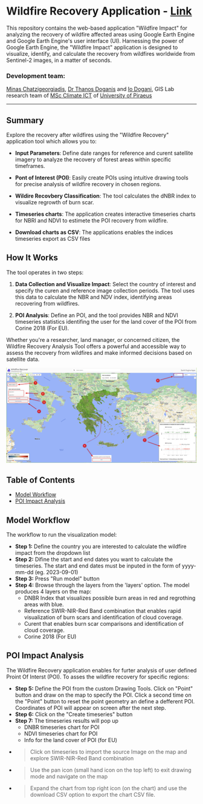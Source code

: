 # Wildfire Recovery Application - [Link](https://ee-my-username32blue.projects.earthengine.app/view/wildfire-recover)

This repository contains the web-based application "Wildfire Impact" for analyzing the recovery of wildfire affected areas using Google Earth Engine and Google Earth Engine's user interface (UI). Harnessing the power of Google Earth Engine, the "Wildfire Impact" application is designed to visualize, identify, and calculate the recovery from wildfires worldwide from Sentinel-2 images, in a matter of seconds.

### Development team: 
[Minas Chatzigeorgiadis](https://www.linkedin.com/in/minas-chatz/), [Dr Thanos Doganis](https://www.linkedin.com/in/thanos-doganis-41550915/) and [Io Dogani](https://www.linkedin.com/in/dogani-io/), GIS Lab research team of [MSc Climate ICT](https://masters.ds.unipi.gr/MSc_Climate_ICT/en/) of [University of Piraeus](https://www.unipi.gr/unipi/en/)
_______________________________________________________________________________________________________________________________________________________________________________________________________________________________________________________________________________________________________________________________

## Summary

Explore the recovery after wildfires using the "Wildfire Recovery" application tool which allows you to:

- **Input Parameters**: Define date ranges for reference and curent satellite imagery to analyze the recovery of forest areas within specific timeframes.

- **Pont of Interest (POI)**: Easily create POIs using intuitive drawing tools for precise analysis of wildfire recovery in chosen regions.

- **Wildire Recovbery Classification**: The tool calculates the dNBR index to visualize regrowth of burn scar.

- **Timeseries charts**: The application creates interactive timeseries charts for NBRI and NDVI to estimete the POI recovery from wildfire.

- **Download charts as CSV**: The applications enables the indices timeseries export as CSV files

## How It Works

The tool operates in two steps:

1. **Data Collection and Visualize Impact**: Select the country of interest and specify the curen and reference image collection periods. The tool uses this data to calculate the NBR and NDV index, identifying areas recovering from wildfires.

2. **POI Analysis**: Define an POI, and the tool provides NBR and NDVI timeseries statistics identifing the user for the land cover of the POI from Corine 2018 (For EU).

Whether you're a researcher, land manager, or concerned citizen, the Wildfire Recovery Analysis Tool offers a powerful and accessible way to assess the recovery from wildfires and make informed decisions based on satellite data.

![UI](Guide.png)

## Table of Contents

- [Model Workflow](#model-workflow)
- [POI Impact Analysis](#poi-impact-analysis)


## Model Workflow

The workflow to run the visualization model:

- **Step 1:** Define the country you are interested to calculate the wildfire impact from the dropdown list
- **Step 2:** Difine the start and end dates you want to calculate the timeseries. The start and end dates must be inputed in the form of yyyy-mm-dd (eg. 2023-09-01)
- **Step 3:** Press "Run model" button
- **Step 4:** Browse through the layers from the 'layers' option.
   The model produces 4 layers on the map:
  - DNBR Index that visualizes possible burn areas in red and regrothing areas with blue.
  - Reference SWIR-NIR-Red Band combination that enables rapid visualization of burn scars and identification of cloud coverage.
  - Curent  that enables burn scar comparisons and identification of cloud coverage.
  - Corine 2018 (For EU)


## POI Impact Analysis

The Wildfire Recovery application enables for furter analysis of user defined Proint Of Interst (POI). To asses the wildfire recovery for specific regions:

- **Step 5:** Define the POI from the custom Drawing Tools. Click on "Point" button and draw on the map to specify the POI. Click a second time on the "Point" button to reset the point geometry an define a defferent POI. Coordinates of POI will appear on screen after the next step.
- **Step 6:** Click on the "Create timeseries" button
- **Step 7:** The timeseries results will pop up
    - DNBR timeseries chart for POI
    - NDVI timeseries chart for POI
    - Info for the land cover of POI (for EU)
 - > Click on timeseries to import the source Image on the map and explore SWIR-NIR-Red Band combination
 - > Use the pan icon (small hand icon on the top left) to exit drawing mode and navigate on the map
 - > Expand the chart from top right icon (on the chart) and use the download CSV option to export the chart CSV file.

